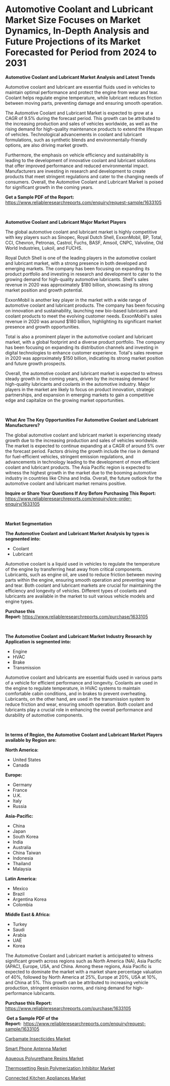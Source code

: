 <p><h1>Automotive Coolant and Lubricant Market Size Focuses on Market Dynamics, In-Depth Analysis and Future Projections of its Market Forecasted for Period from 2024 to 2031</h1></p><p><strong>Automotive Coolant and Lubricant Market Analysis and Latest Trends</strong></p>
<p><p>Automotive coolant and lubricant are essential fluids used in vehicles to maintain optimal performance and protect the engine from wear and tear. Coolant helps regulate engine temperature, while lubricant reduces friction between moving parts, preventing damage and ensuring smooth operation.</p><p>The Automotive Coolant and Lubricant Market is expected to grow at a CAGR of 9.5% during the forecast period. This growth can be attributed to the increasing production and sales of vehicles worldwide, as well as the rising demand for high-quality maintenance products to extend the lifespan of vehicles. Technological advancements in coolant and lubricant formulations, such as synthetic blends and environmentally-friendly options, are also driving market growth.</p><p>Furthermore, the emphasis on vehicle efficiency and sustainability is leading to the development of innovative coolant and lubricant solutions that offer improved performance and reduced environmental impact. Manufacturers are investing in research and development to create products that meet stringent regulations and cater to the changing needs of consumers. Overall, the Automotive Coolant and Lubricant Market is poised for significant growth in the coming years.</p></p>
<p><strong>Get a Sample PDF of the Report:&nbsp;</strong> <a href="https://www.reliableresearchreports.com/enquiry/request-sample/1633105">https://www.reliableresearchreports.com/enquiry/request-sample/1633105</a></p>
<p>&nbsp;</p>
<p><strong>Automotive Coolant and Lubricant Major Market Players</strong></p>
<p><p>The global automotive coolant and lubricant market is highly competitive with key players such as Sinopec, Royal Dutch Shell, ExxonMobil, BP, Total, CCI, Chevron, Petronas, Castrol, Fuchs, BASF, Amsoil, CNPC, Valvoline, Old World Industries, Lukoil, and FUCHS.</p><p>Royal Dutch Shell is one of the leading players in the automotive coolant and lubricant market, with a strong presence in both developed and emerging markets. The company has been focusing on expanding its product portfolio and investing in research and development to cater to the growing demand for high-quality automotive lubricants. Shell's sales revenue in 2020 was approximately $180 billion, showcasing its strong market position and growth potential.</p><p>ExxonMobil is another key player in the market with a wide range of automotive coolant and lubricant products. The company has been focusing on innovation and sustainability, launching new bio-based lubricants and coolant products to meet the evolving customer needs. ExxonMobil's sales revenue in 2020 was around $180 billion, highlighting its significant market presence and growth opportunities.</p><p>Total is also a prominent player in the automotive coolant and lubricant market, with a global footprint and a diverse product portfolio. The company has been focusing on expanding its distribution channels and investing in digital technologies to enhance customer experience. Total's sales revenue in 2020 was approximately $150 billion, indicating its strong market position and future growth prospects. </p><p>Overall, the automotive coolant and lubricant market is expected to witness steady growth in the coming years, driven by the increasing demand for high-quality lubricants and coolants in the automotive industry. Major players in the market are likely to focus on product innovation, strategic partnerships, and expansion in emerging markets to gain a competitive edge and capitalize on the growing market opportunities.</p></p>
<p>&nbsp;</p>
<p><strong>What Are The Key Opportunities For Automotive Coolant and Lubricant Manufacturers?</strong></p>
<p><p>The global automotive coolant and lubricant market is experiencing steady growth due to the increasing production and sales of vehicles worldwide. The market is expected to continue expanding at a CAGR of around 5% over the forecast period. Factors driving the growth include the rise in demand for fuel-efficient vehicles, stringent emission regulations, and advancements in technology leading to the development of more efficient coolant and lubricant products. The Asia Pacific region is expected to witness the highest growth in the market due to the booming automotive industry in countries like China and India. Overall, the future outlook for the automotive coolant and lubricant market remains positive.</p></p>
<p><strong>Inquire or Share Your Questions If Any Before Purchasing This Report:</strong> <a href="https://www.reliableresearchreports.com/enquiry/pre-order-enquiry/1633105">https://www.reliableresearchreports.com/enquiry/pre-order-enquiry/1633105</a></p>
<p>&nbsp;</p>
<p><strong>Market Segmentation</strong></p>
<p><strong>The Automotive Coolant and Lubricant Market Analysis by types is segmented into:</strong></p>
<p><ul><li>Coolant</li><li>Lubricant</li></ul></p>
<p><p>Automotive coolant is a liquid used in vehicles to regulate the temperature of the engine by transferring heat away from critical components. Lubricants, such as engine oil, are used to reduce friction between moving parts within the engine, ensuring smooth operation and preventing wear and tear. Both coolant and lubricant markets are crucial for maintaining the efficiency and longevity of vehicles. Different types of coolants and lubricants are available in the market to suit various vehicle models and engine types.</p></p>
<p><strong>Purchase this Report:&nbsp;</strong><a href="https://www.reliableresearchreports.com/purchase/1633105">https://www.reliableresearchreports.com/purchase/1633105</a></p>
<p>&nbsp;</p>
<p><strong>The Automotive Coolant and Lubricant Market Industry Research by Application is segmented into:</strong></p>
<p><ul><li>Engine</li><li>HVAC</li><li>Brake</li><li>Transmission</li></ul></p>
<p><p>Automotive coolant and lubricants are essential fluids used in various parts of a vehicle for efficient performance and longevity. Coolants are used in the engine to regulate temperature, in HVAC systems to maintain comfortable cabin conditions, and in brakes to prevent overheating. Lubricants, on the other hand, are used in the transmission system to reduce friction and wear, ensuring smooth operation. Both coolant and lubricants play a crucial role in enhancing the overall performance and durability of automotive components.</p></p>
<p>&nbsp;</p>
<p><strong>In terms of Region, the Automotive Coolant and Lubricant Market Players available by Region are:</strong></p>
<p>
    <p> <strong> North America: </strong>
        <ul>
            <li>United States</li>
            <li>Canada</li>
        </ul>
        </p> 
    <p> <strong> Europe: </strong>
        <ul>
            <li>Germany</li>
            <li>France</li>
            <li>U.K.</li>
            <li>Italy</li>
            <li>Russia</li>
        </ul>
        </p> 
    <p> <strong> Asia-Pacific: </strong>
        <ul>
            <li>China</li>
            <li>Japan</li>
            <li>South Korea</li>
            <li>India</li>
            <li>Australia</li>
            <li>China Taiwan</li>
            <li>Indonesia</li>
            <li>Thailand</li>
            <li>Malaysia</li>
        </ul>
        </p> 
    <p> <strong> Latin America: </strong>
        <ul>
            <li>Mexico</li>
            <li>Brazil</li>
            <li>Argentina Korea</li>
            <li>Colombia</li>
        </ul>
        </p> 
    <p> <strong> Middle East & Africa: </strong>
        <ul>
            <li>Turkey</li>
            <li>Saudi</li>
            <li>Arabia</li>
            <li>UAE</li>
            <li>Korea</li>
        </ul>
    </p>
    </p>
<p><p>The Automotive Coolant and Lubricant market is anticipated to witness significant growth across regions such as North America (NA), Asia Pacific (APAC), Europe, USA, and China. Among these regions, Asia Pacific is expected to dominate the market with a market share percentage valuation of 40%, followed by North America at 25%, Europe at 20%, USA at 10%, and China at 5%. This growth can be attributed to increasing vehicle production, stringent emission norms, and rising demand for high-performance lubricants.</p></p>
<p><strong>Purchase this Report: </strong><a href="https://www.reliableresearchreports.com/purchase/1633105">https://www.reliableresearchreports.com/purchase/1633105</a></p>
<p>&nbsp;<strong>Get a Sample PDF of the Report:&nbsp;&nbsp;</strong><a href="https://www.reliableresearchreports.com/enquiry/request-sample/1633105">https://www.reliableresearchreports.com/enquiry/request-sample/1633105</a></p>
<p><strong></strong></p>
<p><p><a href="https://automatic-knee-4c7.notion.site/Carbamate-Insecticides-Market-Size-Share-Trends-Analysis-Report-By-Material-By-Type-By-End-user-483dd57d955e40ccbe89b9015d333bd7">Carbamate Insecticides Market</a></p><p><a href="https://view.publitas.com/reportprime-1/smart-phone-antenna-market-research-report-the-key-to-successful-business-strategy-forecasted-for-period-from-2024-2031/">Smart Phone Antenna Market</a></p><p><a href="https://sulfuric-clavicle-d39.notion.site/Aqueous-Polyurethane-Resins-Market-Size-2024-2031-Global-Industrial-Analysis-Key-Geographical-Reg-58542cf4bc814fd69b11ca6cd5e819f8">Aqueous Polyurethane Resins Market</a></p><p><a href="https://automatic-knee-4c7.notion.site/Thermosetting-Resin-Polymerization-Inhibitor-Market-Provides-a-Comprehensive-Analysis-Including-a-Ma-bd14fa5365a94bb8b98b537450476177">Thermosetting Resin Polymerization Inhibitor Market</a></p><p><a href="https://view.publitas.com/reportprime-1/connected-kitchen-appliances-market-research-report-forecasted-for-period-from-2024-2031-by-market-type-market-application-and-region/">Connected Kitchen Appliances Market</a></p></p>